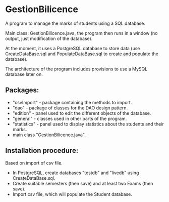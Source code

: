 # GestionBilicence
A program to manage the marks of students using a SQL database.

Main class: GestionBilicence.java, the program then runs in a window (no output, just modification of the database).

At the moment, it uses a PostgreSQL database to store data (use CreateDataBase.sql and PopulateDataBase.sql to create and populate the database).

The architecture of the program includes provisions to use a MySQL database later on.



## Packages:

- "csvImport" - package containing the methods to import.
- "dao" - package of classes for the DAO design pattern.
- "edition" - panel used to edit the different objects of the database.
- "general" - classes used in other parts of the program. 
- "statistics" - panel used to display statistics about the students and their marks.
- main class "GestionBilicence.java".

## Installation procedure:

Based on import of csv file.
* In PostgreSQL, create databases "testdb" and "livedb" using CreateDataBase.sql.
* Create suitable semesters (then save) and at least two Exams (then save).
* Import csv file, which will populate the Student database.
